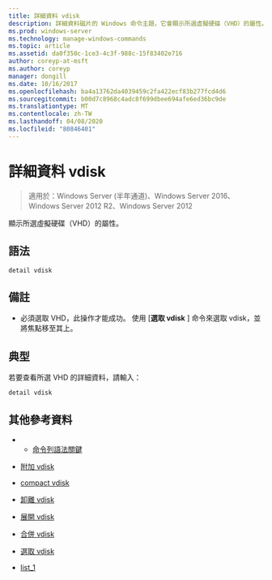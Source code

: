 ```yaml
---
title: 詳細資料 vdisk
description: 詳細資料磁片的 Windows 命令主題，它會顯示所選虛擬硬碟（VHD）的屬性。
ms.prod: windows-server
ms.technology: manage-windows-commands
ms.topic: article
ms.assetid: da0f350c-1ce3-4c3f-988c-15f83402e716
author: coreyp-at-msft
ms.author: coreyp
manager: dongill
ms.date: 10/16/2017
ms.openlocfilehash: ba4a13762da4039459c2fa422ecf83b277fcd4d6
ms.sourcegitcommit: b00d7c8968c4adc8f699dbee694afe6ed36bc9de
ms.translationtype: MT
ms.contentlocale: zh-TW
ms.lasthandoff: 04/08/2020
ms.locfileid: "80846401"
---
```

# <a name="detail-vdisk"></a>詳細資料 vdisk

>適用於：Windows Server (半年通道)、Windows Server 2016、Windows Server 2012 R2、Windows Server 2012

顯示所選虛擬硬碟（VHD）的屬性。  
  
## <a name="syntax"></a>語法  
  
```  
detail vdisk  
```  
  
## <a name="remarks"></a>備註  
  
-   必須選取 VHD，此操作才能成功。 使用 [**選取 vdisk** ] 命令來選取 vdisk，並將焦點移至其上。  
  
## <a name="examples"></a><a name=BKMK_examples></a>典型  
若要查看所選 VHD 的詳細資料，請輸入：  
  
```  
detail vdisk  
```  
  
## <a name="additional-references"></a>其他參考資料  
  
-   - [命令列語法關鍵](command-line-syntax-key.md)  
  
-   [附加 vdisk](attach-vdisk.md)  
  
-   [compact vdisk](compact-vdisk.md)
  
-   [卸離 vdisk](detach-vdisk.md)  
  
-   [展開 vdisk](expand-vdisk.md)  
  
-   [合併 vdisk](merge-vdisk.md)  
  
-   [選取 vdisk](select-vdisk.md)  
  
-   [list_1](list_1.md)  
  

